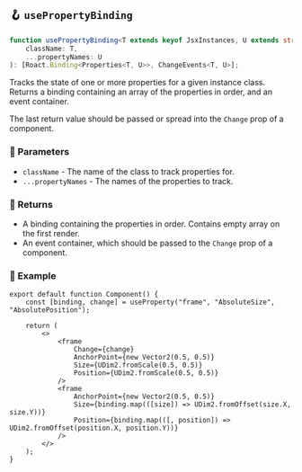 ## 🪝 `usePropertyBinding`

```ts
function usePropertyBinding<T extends keyof JsxInstances, U extends string[]>(
	className: T,
	...propertyNames: U
): [Roact.Binding<Properties<T, U>>, ChangeEvents<T, U>];
```

Tracks the state of one or more properties for a given instance class. Returns a binding containing an array of the properties in order, and an event container.

The last return value should be passed or spread into the `Change` prop of a component.

### 📕 Parameters

-   `className` - The name of the class to track properties for.
-   `...propertyNames` - The names of the properties to track.

### 📗 Returns

-   A binding containing the properties in order. Contains empty array on the first render.
-   An event container, which should be passed to the `Change` prop of a component.

### 📘 Example

```tsx
export default function Component() {
	const [binding, change] = useProperty("frame", "AbsoluteSize", "AbsolutePosition");

	return (
		<>
			<frame
				Change={change}
				AnchorPoint={new Vector2(0.5, 0.5)}
				Size={UDim2.fromScale(0.5, 0.5)}
				Position={UDim2.fromScale(0.5, 0.5)}
			/>
			<frame
				AnchorPoint={new Vector2(0.5, 0.5)}
				Size={binding.map(([size]) => UDim2.fromOffset(size.X, size.Y))}
				Position={binding.map(([, position]) => UDim2.fromOffset(position.X, position.Y))}
			/>
		</>
	);
}
```
